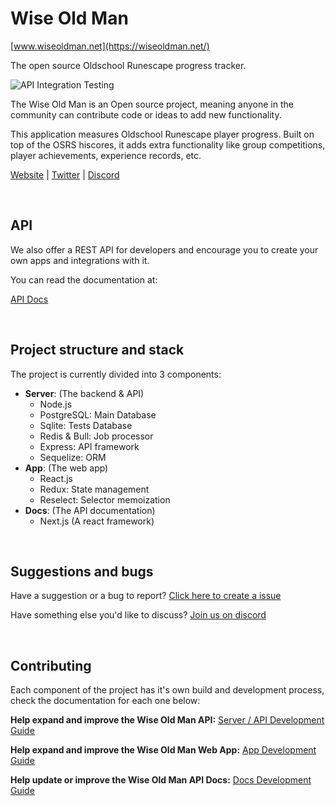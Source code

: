 # Wise Old Man

[www.wiseoldman.net](https://wiseoldman.net/)

The open source Oldschool Runescape progress tracker.

![API Integration Testing](https://github.com/psikoi/wise-old-man/workflows/API%20Integration%20Testing/badge.svg)

The Wise Old Man is an Open source project, meaning anyone in the community can contribute code or ideas to add new functionality.

This application measures Oldschool Runescape player progress. Built on top of the OSRS hiscores, it adds extra functionality like group competitions, player achievements, experience records, etc.

[Website](https://wiseoldman.net/) |
[Twitter](https://twitter.com/wise_old_man_rs) |
[Discord](https://discord.gg/NzYmDe)

<br />

## API

We also offer a REST API for developers and encourage you to create your own apps and integrations with it.

You can read the documentation at:

[API Docs](https://wiseoldman.net/docs)

<br />

## Project structure and stack

The project is currently divided into 3 components:

- **Server**: (The backend & API)
  - Node.js
  - PostgreSQL: Main Database
  - Sqlite: Tests Database
  - Redis & Bull: Job processor
  - Express: API framework
  - Sequelize: ORM
- **App**: (The web app)
  - React.js
  - Redux: State management
  - Reselect: Selector memoization
- **Docs**: (The API documentation)
  - Next.js (A react framework)

<br />

## Suggestions and bugs

Have a suggestion or a bug to report? [Click here to create a issue](https://github.com/psikoi/wise-old-man/issues)

Have something else you'd like to discuss? [Join us on discord](https://discord.gg/NzYmDe)

<br />

## Contributing

Each component of the project has it's own build and development process, check the documentation for each one below:

**Help expand and improve the Wise Old Man API:** [Server / API Development Guide](https://github.com/psikoi/wise-old-man/blob/master/.github/contributing/server-guide.md)

**Help expand and improve the Wise Old Man Web App:** [App Development Guide](https://github.com/psikoi/wise-old-man/blob/master/.github/contributing/app-guide.md)

**Help update or improve the Wise Old Man API Docs:** [Docs Development Guide](https://github.com/psikoi/wise-old-man/blob/master/.github/contributing/docs-guide.md)
